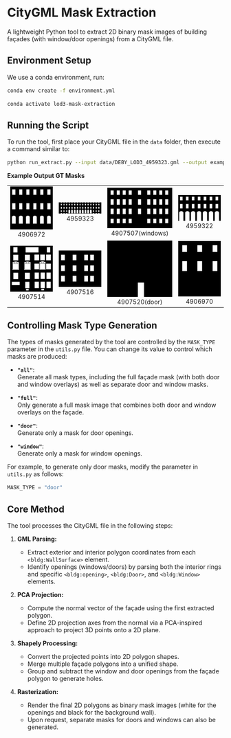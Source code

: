 # CityGML Mask Extraction

A lightweight Python tool to extract 2D binary mask images of building façades (with window/door openings) from a CityGML file.

## Environment Setup

We use a conda environment, run:

```bash
conda env create -f environment.yml
```

```bash
conda activate lod3-mask-extraction
```
## Running the Script

To run the tool, first place your CityGML file in the `data` folder, then execute a command similar to:
```bash
python run_extract.py --input data/DEBY_LOD3_4959323.gml --output example_output/
```



**Example Output GT Masks** 

<div align="center">

<table>
  <tr>
    <td align="center">
      <img src="example_output/4906972/mask_DEBY_LOD2_4906972_c4547f98-389d-4617-a5ef-405fbc939e8f_window.png" alt="Image 1" width="200px"><br>
      4906972
    </td>
    <td align="center">
      <img src="example_output/4959323/mask_DEBY_LOD2_4959323_5150f87d-bb94-4ffe-bdac-c5d180e863d5_window.png" alt="Image 2" width="200px"><br>
      4959323
    </td>
    <td align="center">
      <img src="example_output/4907507/mask_DEBY_LOD2_4907507_8ee10064-1c61-4081-948f-ca2915a1d26a_window.png" alt="Image 3" width="200px"><br>
      4907507(windows)
    </td>
    <td align="center">
      <img src="example_output/4959322/mask_DEBY_LOD2_4959322_9ceccd44-fdd9-48a2-8dfe-8637aa87a9ab_window.png" alt="Image 4" width="200px"><br>
      4959322
    </td>
  </tr>
  <tr>
    <td align="center">
      <img src="example_output/4907514/mask_DEBY_LOD2_4907514_9f0fe318-e654-43c1-873c-19793b0b3233_window.png" alt="Image 5" width="200px"><br>
      4907514
    </td>
    <td align="center">
      <img src="example_output/4907516/mask_DEBY_LOD2_4907516_1f1f95ff-cd9e-44b4-8a72-ea9ed4d0b405_window.png" alt="Image 6" width="200px"><br>
      4907516
    </td>
    <td align="center">
      <img src="example_output/4907520/mask_DEBY_LOD2_4907520_ea7be6c7-c269-489e-b51d-4153cb0c5e49_door.png" alt="Image 7" width="200px"><br>
      4907520(door)
    </td>
    <td align="center">
      <img src="example_output/4906970/mask_DEBY_LOD2_4906970_c368b4d3-0164-4919-b93a-65c11c4df672_window.png" alt="Image 8" width="200px"><br>
      4906970
    </td>
  </tr>
</table>

</div>

## Controlling Mask Type Generation

The types of masks generated by the tool are controlled by the `MASK_TYPE` parameter in the `utils.py` file. You can change its value to control which masks are produced:

- **`"all"`**:  
  Generate all mask types, including the full façade mask (with both door and window overlays) as well as separate door and window masks.

- **`"full"`**:  
  Only generate a full mask image that combines both door and window overlays on the façade.

- **`"door"`**:  
  Generate only a mask for door openings.

- **`"window"`**:  
  Generate only a mask for window openings.

For example, to generate only door masks, modify the parameter in `utils.py` as follows:
```python
MASK_TYPE = "door"
```



## Core Method

The tool processes the CityGML file in the following steps:

1. **GML Parsing:**  
   - Extract exterior and interior polygon coordinates from each `<bldg:WallSurface>` element.
   - Identify openings (windows/doors) by parsing both the interior rings and specific `<bldg:opening>`, `<bldg:Door>`, and `<bldg:Window>` elements.

2. **PCA Projection:**  
   - Compute the normal vector of the façade using the first extracted polygon.
   - Define 2D projection axes from the normal via a PCA-inspired approach to project 3D points onto a 2D plane.

3. **Shapely Processing:**  
   - Convert the projected points into 2D polygon shapes.
   - Merge multiple façade polygons into a unified shape.
   - Group and subtract the window and door openings from the façade polygon to generate holes.

4. **Rasterization:**  
   - Render the final 2D polygons as binary mask images (white for the openings and black for the background wall).
   - Upon request, separate masks for doors and windows can also be generated.